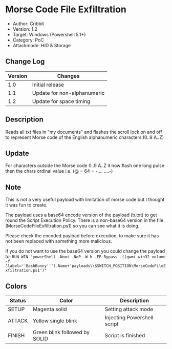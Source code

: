 # Morse Code File Exfiltration
* Author: Cribbit 
* Version: 1.2
* Target: Windows (Powershell 5.1+)
* Category: PoC
* Attackmode: HID & Storage

## Change Log
| Version | Changes                       |
| ------- | ------------------------------|
| 1.0     | Initial release               |
| 1.1     | Update for non-alphanumeric   |
| 1.2     | Update for space timing       |

## Description
Reads all txt files in "my documents" and flashes the scroll lock on and off to represent Morse code of the English alphanumeric characters (0..9 A..Z)

## Update
For characters outside the Morse code 0..9 A..Z it now flash one long pulse then the chars ordinal value i.e. (@ = 64 = -.... ....-)

## Note
This is not a very useful payload with limitation of morse code but I thought it was fun to create.

The payload uses a base64 encode version of the payload (b.txt) to get round the Script Execution Policy. There is a non-base64 version in the file (MorseCodeFileExfiltration.ps1) so you can see what it is doing. 

Please check the encoded payload before execution, to make sure it has not been replaced with something more malicious. 

If you do not want to use the base64 version you could change the payload to:
`RUN WIN "powerShell -Noni -NoP -W h -EP Bypass .((gwmi win32_volume -f 'label=''BashBunny''').Name+'payloads\\$SWITCH_POSITION\MorseCodeFileExfiltration.ps1')"`

## Colors
| Status    | Color                         | Description                                      |
| --------- | ------------------------------| ------------------------------------------------ |
| SETUP     | Magenta solid                 | Setting attack mode                              | 
| ATTACK    | Yellow single blink           | Injecting Powershell script                      | 
| FINISH    | Green blink followed by SOLID | Script is finished                               |
